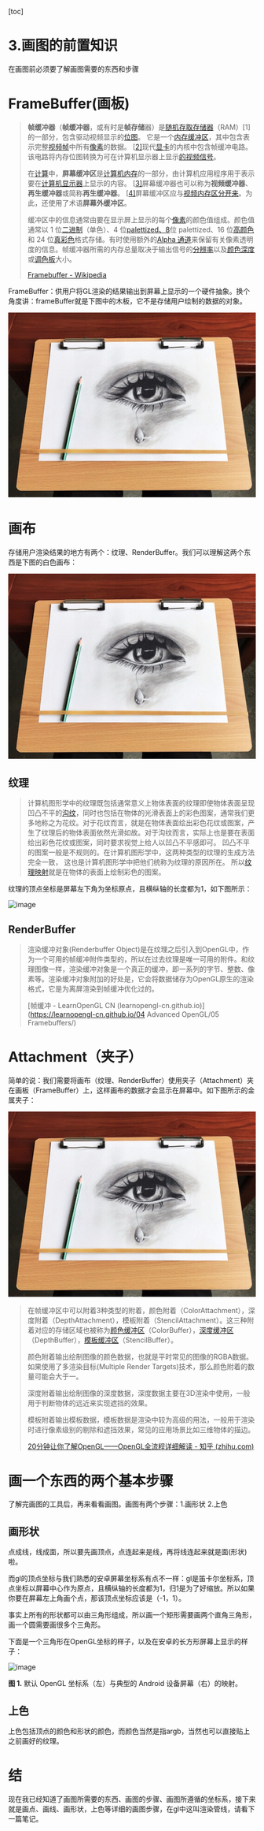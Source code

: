 [toc]

# 3.画图的前置知识

在画图前必须要了解画图需要的东西和步骤

# FrameBuffer(画板)

> **帧缓冲器**（**帧缓冲器**，或有时是**帧存储**器）是[随机存取存储器](https://en.wikipedia.org/wiki/Random-access_memory)（RAM）[1]的一部分，包含驱动视频显示的[位图](https://en.wikipedia.org/wiki/Bitmap)。 它是一个[内存缓冲区](https://en.wikipedia.org/wiki/Data_buffer)，其中包含表示完整[视频帧](https://en.wikipedia.org/wiki/Video_frame)中所有[像素](https://en.wikipedia.org/wiki/Pixel)的数据。 [[2\]](https://en.wikipedia.org/wiki/Framebuffer#cite_note-2)现代[显卡](https://en.wikipedia.org/wiki/Video_card)的内核中包含帧缓冲电路。该电路将内存位图转换为可在计算机显示器上显示[的视频信号](https://en.wikipedia.org/wiki/Video_signal)。
>
> 在[计算](https://en.wikipedia.org/wiki/Computing)中，**屏幕缓冲区**是[计算机内存](https://en.wikipedia.org/wiki/Computer_memory)的一部分，由计算机应用程序用于表示要在[计算机显示器](https://en.wikipedia.org/wiki/Computer_display)上显示的内容。 [[3\]](https://en.wikipedia.org/wiki/Framebuffer#cite_note-google-3)屏幕缓冲器也可以称为**视频缓冲器**、**再生缓冲器**或简称**再生缓冲器**。 [[4\]](https://en.wikipedia.org/wiki/Framebuffer#cite_note-smartcomputing-4)屏幕缓冲区应与[视频内存区分开来](https://en.wikipedia.org/wiki/Video_memory)。为此，还使用了术语**屏幕外缓冲区**。
>
> 缓冲区中的信息通常由要在显示屏上显示的每个[像素](https://en.wikipedia.org/wiki/Pixel)的颜色值组成。颜色值通常以 1 位[二进制](https://en.wikipedia.org/wiki/Binary_image)（单色）、4 位[palettized、8](https://en.wikipedia.org/wiki/Palette_(computing))位 palettized、16 位[高颜色](https://en.wikipedia.org/wiki/High_color)和 24 位[真彩色](https://en.wikipedia.org/wiki/Color_depth#True_color_.2824-bit.29)格式存储。有时使用额外的[Alpha 通道](https://en.wikipedia.org/wiki/Alpha_compositing)来保留有关像素透明度的信息。帧缓冲器所需的内存总量取决于输出信号的[分辨率](https://en.wikipedia.org/wiki/Display_resolution)以及[颜色深度](https://en.wikipedia.org/wiki/Color_depth)或[调色板](https://en.wikipedia.org/wiki/Palette_(computing))大小。
>
> [Framebuffer - Wikipedia](https://en.wikipedia.org/wiki/Framebuffer)

FrameBuffer：供用户将GL渲染的结果输出到屏幕上显示的一个硬件抽象。换个角度讲：frameBuffer就是下图中的木板，它不是存储用户绘制的数据的对象。

![image](https://github.com/BAByte/pic/blob/master/%E4%BC%81%E4%B8%9A%E5%BE%AE%E4%BF%A1%E6%88%AA%E5%9B%BE_477f6361-36f7-4285-aebb-713049be3b9b.png?raw=true)

# 画布

存储用户渲染结果的地方有两个：纹理、RenderBuffer。我们可以理解这两个东西是下图的白色画布：

![image](https://github.com/BAByte/pic/blob/master/%E4%BC%81%E4%B8%9A%E5%BE%AE%E4%BF%A1%E6%88%AA%E5%9B%BE_477f6361-36f7-4285-aebb-713049be3b9b.png?raw=true)

## 纹理

> 计算机图形学中的纹理既包括通常意义上物体表面的纹理即使物体表面呈现凹凸不平的[沟纹](https://baike.baidu.com/item/沟纹/12600419)，同时也包括在物体的光滑表面上的彩色图案，通常我们更多地称之为花纹。对于花纹而言，就是在物体表面绘出彩色花纹或图案，产生了纹理后的物体表面依然光滑如故。对于沟纹而言，实际上也是要在表面绘出彩色花纹或图案，同时要求视觉上给人以凹凸不平感即可。 凹凸不平的图案一般是不规则的。在计算机图形学中，这两种类型的纹理的生成方法完全一致， 这也是计算机图形学中把他们统称为纹理的原因所在。 所以[纹理映射](https://baike.baidu.com/item/纹理映射/7366346)就是在物体的表面上绘制彩色的图案。

纹理的顶点坐标是屏幕左下角为坐标原点，且横纵轴的长度都为1，如下图所示：

![image](https://learnopengl-cn.readthedocs.io/zh/latest/img/01/06/tex_coords.png)

## RenderBuffer

> 渲染缓冲对象(Renderbuffer Object)是在纹理之后引入到OpenGL中，作为一个可用的帧缓冲附件类型的，所以在过去纹理是唯一可用的附件。和纹理图像一样，渲染缓冲对象是一个真正的缓冲，即一系列的字节、整数、像素等。渲染缓冲对象附加的好处是，它会将数据储存为OpenGL原生的渲染格式，它是为离屏渲染到帧缓冲优化过的。
>
> [帧缓冲 - LearnOpenGL CN (learnopengl-cn.github.io)](https://learnopengl-cn.github.io/04 Advanced OpenGL/05 Framebuffers/)

# Attachment（夹子）

简单的说：我们需要将画布（纹理、RenderBuffer）使用夹子（Attachment）夹在画板（FrameBuffer）上，这样画布的数据才会显示在屏幕中。如下图所示的金属夹子：

![image](https://github.com/BAByte/pic/blob/master/%E4%BC%81%E4%B8%9A%E5%BE%AE%E4%BF%A1%E6%88%AA%E5%9B%BE_477f6361-36f7-4285-aebb-713049be3b9b.png?raw=true)

> 在帧缓冲区中可以附着3种类型的附着，颜色附着（ColorAttachment），深度附着（DepthAttachment），模板附着（StencilAttachment）。这三种附着对应的存储区域也被称为[颜色缓冲区](https://www.zhihu.com/search?q=颜色缓冲区&search_source=Entity&hybrid_search_source=Entity&hybrid_search_extra={"sourceType"%3A"article"%2C"sourceId"%3A56693625})（ColorBuffer），[深度缓冲区](https://www.zhihu.com/search?q=深度缓冲区&search_source=Entity&hybrid_search_source=Entity&hybrid_search_extra={"sourceType"%3A"article"%2C"sourceId"%3A56693625})（DepthBuffer），[模板缓冲区](https://www.zhihu.com/search?q=模板缓冲区&search_source=Entity&hybrid_search_source=Entity&hybrid_search_extra={"sourceType"%3A"article"%2C"sourceId"%3A56693625})（StencilBuffer）。
>
> 颜色附着输出绘制图像的颜色数据，也就是平时常见的图像的RGBA数据。如果使用了多渲染目标(Multiple Render Targets)技术，那么颜色附着的数量可能会大于一。
>
> 深度附着输出绘制图像的深度数据，深度数据主要在3D渲染中使用，一般用于判断物体的远近来实现遮挡的效果。
>
> 模板附着输出模板数据，模板数据是渲染中较为高级的用法，一般用于渲染时进行像素级别的剔除和遮挡效果，常见的应用场景比如三维物体的描边。
>
> [20分钟让你了解OpenGL——OpenGL全流程详细解读 - 知乎 (zhihu.com)](https://zhuanlan.zhihu.com/p/56693625)



# 画一个东西的两个基本步骤

了解完画图的工具后，再来看看画图。画图有两个步骤：1.画形状 2.上色

## 画形状

点成线，线成面，所以要先画顶点，点连起来是线，再将线连起来就是面(形状)啦。

而gl的顶点坐标与我们熟悉的安卓屏幕坐标系有点不一样：gl是笛卡尔坐标系，顶点坐标以屏幕中心作为原点，且横纵轴的长度都为1，归1是为了好缩放。所以如果你要在屏幕左上角画个点，那该顶点坐标应该是（-1，1）。

事实上所有的形状都可以由三角形组成，所以画一个矩形需要画两个直角三角形，画一个圆需要画很多个三角形。

下面是一个三角形在OpenGL坐标的样子，以及在安卓的长方形屏幕上显示的样子：



![image](https://developer.android.com/images/opengl/coordinates.png?hl=zh-cn)

**图 1.** 默认 OpenGL 坐标系（左）与典型的 Android 设备屏幕（右）的映射。

## 上色

上色包括顶点的颜色和形状的颜色，而颜色当然是指argb，当然也可以直接贴上之前画好的纹理。

# 结

现在我已经知道了画图所需要的东西、画图的步骤、画图所遵循的坐标系，接下来就是画点、画线、画形状，上色等详细的画图步骤，在gl中这叫渲染管线，请看下一篇笔记。

